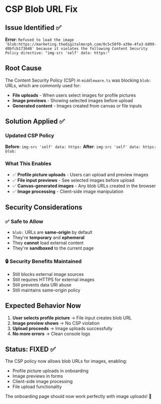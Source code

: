 # CSP Blob URL Fix

## Issue Identified ✅

**Error**: `Refused to load the image 'blob:https://marketing.thedigitalmorph.com/0c5c50f0-a39e-4fa3-b899-d0bfcb173648' because it violates the following Content Security Policy directive: "img-src 'self' data: https:"`

## Root Cause

The Content Security Policy (CSP) in `middleware.ts` was blocking `blob:` URLs, which are commonly used for:
- **File uploads** - When users select images for profile pictures
- **Image previews** - Showing selected images before upload
- **Generated content** - Images created from canvas or file inputs

## Solution Applied ✅

### Updated CSP Policy
**Before**: `img-src 'self' data: https:`
**After**: `img-src 'self' data: https: blob:`

### What This Enables
- ✅ **Profile picture uploads** - Users can upload and preview images
- ✅ **File input previews** - See selected images before upload
- ✅ **Canvas-generated images** - Any blob URLs created in the browser
- ✅ **Image processing** - Client-side image manipulation

## Security Considerations

### ✅ **Safe to Allow**
- `blob:` URLs are **same-origin** by default
- They're **temporary** and **ephemeral**
- They **cannot** load external content
- They're **sandboxed** to the current page

### 🔒 **Security Benefits Maintained**
- Still blocks external image sources
- Still requires HTTPS for external images
- Still prevents data URI abuse
- Still maintains same-origin policy

## Expected Behavior Now

1. **User selects profile picture** → File input creates blob URL
2. **Image preview shows** → No CSP violation
3. **Upload proceeds** → Image uploads successfully
4. **No more errors** → Clean console logs

## Status: FIXED ✅

The CSP policy now allows blob URLs for images, enabling:
- Profile picture uploads in onboarding
- Image previews in forms
- Client-side image processing
- File upload functionality

The onboarding page should now work perfectly with image uploads! 🚀
